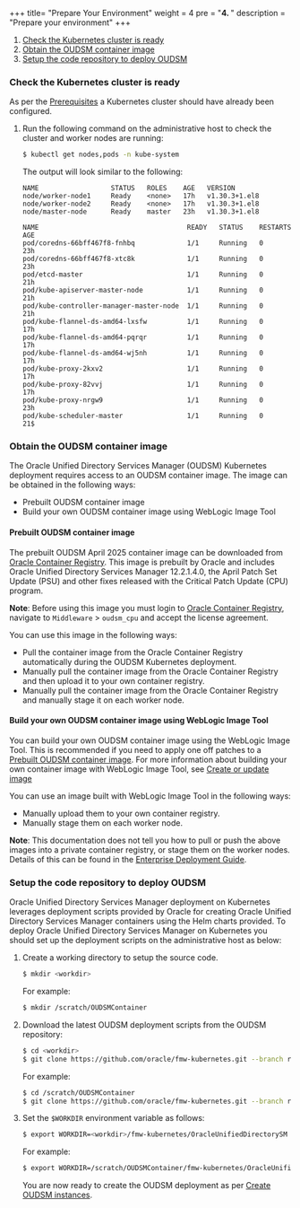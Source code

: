 +++
title=  "Prepare Your Environment"
weight = 4
pre = "<b>4. </b>"
description = "Prepare your environment"
+++


1. [Check the Kubernetes cluster is ready](#check-the-kubernetes-cluster-is-ready)
1. [Obtain the OUDSM container image](#obtain-the-oudsm-container-image)
1. [Setup the code repository to deploy OUDSM](#setup-the-code-repository-to-deploy-oudsm)


### Check the Kubernetes cluster is ready

As per the [Prerequisites](../prerequisites/#system-requirements-for-oracle-unified-directory-services-manager-on-kubernetes) a Kubernetes cluster should have already been configured.

1. Run the following command on the administrative host to check the cluster and worker nodes are running:

   ```bash
   $ kubectl get nodes,pods -n kube-system
   ```

   The output will look similar to the following:

   ```
   NAME                  STATUS   ROLES    AGE   VERSION
   node/worker-node1     Ready    <none>   17h   v1.30.3+1.el8
   node/worker-node2     Ready    <none>   17h   v1.30.3+1.el8
   node/master-node      Ready    master   23h   v1.30.3+1.el8

   NAME                                     READY   STATUS    RESTARTS   AGE
   pod/coredns-66bff467f8-fnhbq             1/1     Running   0          23h
   pod/coredns-66bff467f8-xtc8k             1/1     Running   0          23h
   pod/etcd-master                          1/1     Running   0          21h
   pod/kube-apiserver-master-node           1/1     Running   0          21h
   pod/kube-controller-manager-master-node  1/1     Running   0          21h
   pod/kube-flannel-ds-amd64-lxsfw          1/1     Running   0          17h
   pod/kube-flannel-ds-amd64-pqrqr          1/1     Running   0          17h
   pod/kube-flannel-ds-amd64-wj5nh          1/1     Running   0          17h
   pod/kube-proxy-2kxv2                     1/1     Running   0          17h
   pod/kube-proxy-82vvj                     1/1     Running   0          17h
   pod/kube-proxy-nrgw9                     1/1     Running   0          23h
   pod/kube-scheduler-master                1/1     Running   0          21$
   ```

### Obtain the OUDSM container image

The Oracle Unified Directory Services Manager (OUDSM) Kubernetes deployment requires access to an OUDSM container image. The image can be obtained in the following ways:

- Prebuilt OUDSM container image
- Build your own OUDSM container image using WebLogic Image Tool

#### Prebuilt OUDSM container image


The prebuilt OUDSM April 2025 container image can be downloaded from [Oracle Container Registry](https://container-registry.oracle.com). This image is prebuilt by Oracle and includes Oracle Unified Directory Services Manager 12.2.1.4.0, the April Patch Set Update (PSU) and other fixes released with the Critical Patch Update (CPU) program.

**Note**: Before using this image you must login to [Oracle Container Registry](https://container-registry.oracle.com), navigate to `Middleware` > `oudsm_cpu` and accept the license agreement.

You can use this image in the following ways:

- Pull the container image from the Oracle Container Registry automatically during the OUDSM Kubernetes deployment.
- Manually pull the container image from the Oracle Container Registry and then upload it to your own container registry.
- Manually pull the container image from the Oracle Container Registry and manually stage it on each worker node.

#### Build your own OUDSM container image using WebLogic Image Tool

You can build your own OUDSM container image using the WebLogic Image Tool. This is recommended if you need to apply one off patches to a [Prebuilt OUDSM container image](#prebuilt-oudsm-container-image). For more information about building your own container image with WebLogic Image Tool, see [Create or update image](../create-or-update-image/)

You can use an image built with WebLogic Image Tool in the following ways:

- Manually upload them to your own container registry.
- Manually stage them on each worker node.

**Note**: This documentation does not tell you how to pull or push the above images into a private container registry, or stage them on the worker nodes. Details of this can be found in the [Enterprise Deployment Guide](https://docs.oracle.com/en/middleware/fusion-middleware/12.2.1.4/ikedg/procuring-software-enterprise-deployment.html).


### Setup the code repository to deploy OUDSM

Oracle Unified Directory Services Manager deployment on Kubernetes leverages deployment scripts provided by Oracle for creating Oracle Unified Directory Services Manager containers using the Helm charts provided.  To deploy Oracle Unified Directory Services Manager on Kubernetes you should set up the deployment scripts on the administrative host as below:

1. Create a working directory to setup the source code.

   ```bash
   $ mkdir <workdir>
   ```

   For example:

   ```bash
   $ mkdir /scratch/OUDSMContainer
   ```

1. Download the latest OUDSM deployment scripts from the OUDSM repository:

   ```bash
   $ cd <workdir>
   $ git clone https://github.com/oracle/fmw-kubernetes.git --branch release/25.3.1
   ```
   
   For example:
   
   ```bash
   $ cd /scratch/OUDSMContainer
   $ git clone https://github.com/oracle/fmw-kubernetes.git --branch release/25.3.1
   ```

1. Set the `$WORKDIR` environment variable as follows:

   ```bash
   $ export WORKDIR=<workdir>/fmw-kubernetes/OracleUnifiedDirectorySM
   ```
   
   For example:

   ```bash
   $ export WORKDIR=/scratch/OUDSMContainer/fmw-kubernetes/OracleUnifiedDirectorySM
   ```

   You are now ready to create the OUDSM deployment as per [Create OUDSM instances](../create-oudsm-instances).










